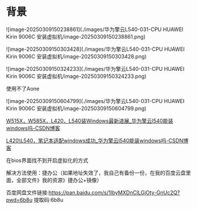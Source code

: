# 背景

![image-20250309150238861](./images/华为擎云L540-031-CPU HUAWEI Kirin 9006C 安装虚拟机/image-20250309150238861.png)

![image-20250309150303428](./images/华为擎云L540-031-CPU HUAWEI Kirin 9006C 安装虚拟机/image-20250309150303428.png)

![image-20250309150324233](./images/华为擎云L540-031-CPU HUAWEI Kirin 9006C 安装虚拟机/image-20250309150324233.png)







使用不了Aone

![image-20250309150604799](./images/华为擎云L540-031-CPU HUAWEI Kirin 9006C 安装虚拟机/image-20250309150604799.png)





[W515X，W585X，L420，L540装Windows最新进展_华为擎云l540能装windows吗-CSDN博客](https://blog.csdn.net/2403_88019847/article/details/143934149)

[L420\L540，笔记本适配windows成功_华为擎云l540能装windows吗-CSDN博客](https://blog.csdn.net/2403_88019847/article/details/144958171)

在bios界面找不到开启虚拟化的方式





解决方法使用：捷办公（如果地址失效了，我自己有备份一份，在我的百度云盘里面，全部文件》我的资源》捷办公+镜像）

百度网盘文件链接:https://pan.baidu.com/s/1IbyMXDnCILGjOty-GnUc2Q?pwd=6b8u 提取码:6b8u

